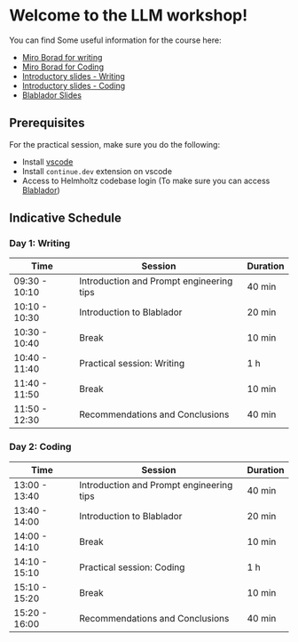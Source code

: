 # Welcome to the LLM workshop!

You can find Some useful information for the course here:
- [Miro Borad for writing](https://miro.com/app/board/uXjVLknR67M=/?share_link_id=129093069304)
- [Miro Borad for Coding]([https://miro.com/app/board/uXjVLknR67M=/?share_link_id=129093069304](https://miro.com/app/board/uXjVLkNurWU=/?share_link_id=321566633529))
- [Introductory slides - Writing](https://docs.google.com/presentation/d/1ix4lcRKwdmQLMflpCG-yqbcfIMTPilecxYZfZakeQrs/edit?usp=sharing)
- [Introductory slides - Coding](https://docs.google.com/presentation/d/1KMwdM3fA88Igq1_Rvfm3ZkGgW9QZc51Nj3hXNzdSChU/edit?usp=sharing)
- [Blablador Slides](https://go.fzj.de/2025-02-talk-helmholtz-munich)

## Prerequisites
For the practical session, make sure you do the following:
- Install [vscode](https://code.visualstudio.com/)
- Install `continue.dev` extension on vscode
- Access to Helmholtz codebase login (To make sure you can access [Blablador](https://helmholtz-blablador.fz-juelich.de/))

## Indicative Schedule
### Day 1: Writing

| Time           | Session                                  | Duration |
|----------------|------------------------------------------|----------|
| 09:30 - 10:10  | Introduction and Prompt engineering tips | 40 min   |
| 10:10 - 10:30  | Introduction to Blablador                | 20 min   |
| 10:30 - 10:40  | Break                                    | 10 min   |
| 10:40 - 11:40  | Practical session: Writing               | 1 h      |
| 11:40 - 11:50  | Break                                    | 10 min   |
| 11:50 - 12:30  | Recommendations and Conclusions          | 40 min   |

### Day 2: Coding

| Time           | Session                                  | Duration |
|----------------|------------------------------------------|----------|
| 13:00 - 13:40  | Introduction and Prompt engineering tips | 40 min   |
| 13:40 - 14:00  | Introduction to Blablador                | 20 min   |
| 14:00 - 14:10  | Break                                    | 10 min   |
| 14:10 - 15:10  | Practical session: Coding                | 1 h      |
| 15:10 - 15:20  | Break                                    | 10 min   |
| 15:20 - 16:00  | Recommendations and Conclusions          | 40 min   |


